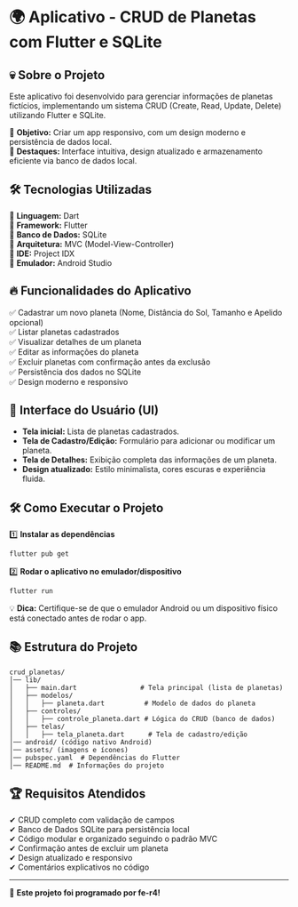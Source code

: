 # 🌍 Aplicativo - CRUD de Planetas com Flutter e SQLite

## 💀 Sobre o Projeto
Este aplicativo foi desenvolvido para gerenciar informações de planetas fictícios, implementando um sistema CRUD (Create, Read, Update, Delete) utilizando Flutter e SQLite.

🔹 **Objetivo:** Criar um app responsivo, com um design moderno e persistência de dados local.  
🔹 **Destaques:** Interface intuitiva, design atualizado e armazenamento eficiente via banco de dados local.

## 🛠️ Tecnologias Utilizadas
📌 **Linguagem:** Dart  
📌 **Framework:** Flutter  
📌 **Banco de Dados:** SQLite  
📌 **Arquitetura:** MVC (Model-View-Controller)  
📌 **IDE:** Project IDX  
📌 **Emulador:** Android Studio  

## 🔥 Funcionalidades do Aplicativo
✅ Cadastrar um novo planeta (Nome, Distância do Sol, Tamanho e Apelido opcional)  
✅ Listar planetas cadastrados  
✅ Visualizar detalhes de um planeta  
✅ Editar as informações do planeta  
✅ Excluir planetas com confirmação antes da exclusão  
✅ Persistência dos dados no SQLite  
✅ Design moderno e responsivo  

## 🎨 Interface do Usuário (UI)
- **Tela inicial:** Lista de planetas cadastrados.  
- **Tela de Cadastro/Edição:** Formulário para adicionar ou modificar um planeta.  
- **Tela de Detalhes:** Exibição completa das informações de um planeta.  
- **Design atualizado:** Estilo minimalista, cores escuras e experiência fluida.  

## 🛠️ Como Executar o Projeto
1️⃣ **Instalar as dependências**  
```sh
flutter pub get
```
2️⃣ **Rodar o aplicativo no emulador/dispositivo**  
```sh
flutter run
```
💡 **Dica:** Certifique-se de que o emulador Android ou um dispositivo físico está conectado antes de rodar o app.

## 📚 Estrutura do Projeto
```
crud_planetas/
│── lib/
│   ├── main.dart                # Tela principal (lista de planetas)
│   ├── modelos/
│   │   ├── planeta.dart          # Modelo de dados do planeta
│   ├── controles/
│   │   ├── controle_planeta.dart # Lógica do CRUD (banco de dados)
│   ├── telas/
│   │   ├── tela_planeta.dart      # Tela de cadastro/edição
│── android/ (código nativo Android)
│── assets/ (imagens e ícones)
│── pubspec.yaml  # Dependências do Flutter
│── README.md  # Informações do projeto
```

## 🏆 Requisitos Atendidos
✔ CRUD completo com validação de campos  
✔ Banco de Dados SQLite para persistência local  
✔ Código modular e organizado seguindo o padrão MVC  
✔ Confirmação antes de excluir um planeta  
✔ Design atualizado e responsivo  
✔ Comentários explicativos no código  

---  
🚀 **Este projeto foi programado por fe-r4!**  

